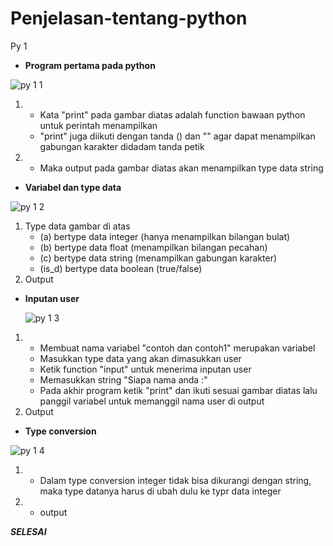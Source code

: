 # Penjelasan-tentang-python
Py 1

 - **Program pertama pada python**
  
  ![py 1 1](https://user-images.githubusercontent.com/92989089/140870728-bbd7b062-2fa2-4e1a-8e35-408b86a1e0d2.png)
  
  1. - Kata "print" pada gambar diatas adalah function bawaan python untuk perintah menampilkan
     - "print" juga diikuti dengan tanda () dan "" agar dapat menampilkan gabungan karakter didadam tanda petik 
  2. - Maka output pada gambar diatas akan menampilkan type data string

 - **Variabel dan type data**

  ![py 1 2](https://user-images.githubusercontent.com/92989089/140871636-607a637d-532d-434a-843d-8f7695014667.png)

  1. Type data gambar di atas
     - (a) bertype data integer (hanya menampilkan bilangan bulat)
     - (b) bertype data float (menampilkan bilangan pecahan)
     - (c) bertype data string (menampilkan gabungan karakter)
     - (is_d) bertype data boolean (true/false)
  2. Output

- **Inputan user**

  ![py 1 3](https://user-images.githubusercontent.com/92989089/140872556-77e8fd79-576d-477a-aad9-7607845f5010.png)

 1. - Membuat nama variabel "contoh dan contoh1" merupakan variabel
    - Masukkan type data yang akan dimasukkan user
    - Ketik function "input" untuk menerima inputan user
    - Memasukkan string "Siapa nama anda :"
    - Pada akhir program ketik "print" dan ikuti sesuai gambar diatas lalu panggil variabel untuk memanggil nama user di output
 2. Output

 - **Type conversion**

  ![py 1 4](https://user-images.githubusercontent.com/92989089/140873793-9f0055a9-18f0-4456-8cb0-6acd7958b908.png)

  1. - Dalam type conversion  integer tidak bisa dikurangi dengan string, maka type datanya harus di ubah dulu ke typr data integer
  2. - output


_**SELESAI**_
